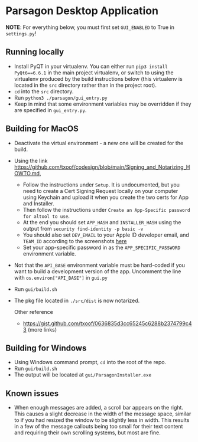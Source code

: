 # Parsagon Desktop Application

**NOTE**: For everything below, you must first set `GUI_ENABLED` to True in `settings.py`!

## Running locally

* Install PyQT in your virtualenv.  You can either run `pip3 install PyQt6==6.6.1` in the main project virtualenv, or switch to using the virtualenv produced by the build instructions below (this virtualenv is located in the `src` directory rather than in the project root).
* `cd` into the `src` directory.
* Run `python3 ./parsagon/gui_entry.py`
* Keep in mind that some environment variables may be overridden if they are specified in `gui_entry.py`.

## Building for MacOS

* Deactivate the virtual environment - a new one will be created for the build.

* Using the link https://github.com/txoof/codesign/blob/main/Signing_and_Notarizing_HOWTO.md, 

  * Follow the instructions under `Setup`.  It is undocumented, but you need to create a Cert Signing Request locally on your computer using Keychain and upload it when you create the two certs for App and Installer.
  * Then follow the instructions under `Create an App-Specific password for altool to use`.
  * At the end you should set `APP_HASH` and `INSTALLER_HASH` using the output from `security find-identity -p basic -v`
  * You should also set `DEV_EMAIL` to your Apple ID developer email, and `TEAM_ID` according to the screenshots [here](https://apple.stackexchange.com/a/396723)
  * Set your app-specific password in as the `APP_SPECIFIC_PASSWORD` environment variable.

* Not that the `API_BASE` environment variable must be hard-coded if you want to build a development version of the app.  Uncomment the line with `os.environ["API_BASE"]` in `gui.py`

* Run `gui/build.sh`

* The pkg file located in `./src/dist` is now notarized.

	

	Other reference

	* https://gist.github.com/txoof/0636835d3cc65245c6288b2374799c43 (more links)



## Building for Windows

* Using Windows command prompt, `cd` into the root of the repo.
* Run `gui/build.sh`
* The output will be located at `gui/ParsagonInstaller.exe`



## Known issues

* When enough messages are added, a scroll bar appears on the right.  This causes a slight decrease in the width of the message space, similar to if you had resized the window to be slightly less in width.  This results in a few of the message callouts being too small for their text content and requiring their own scrolling systems, but most are fine.